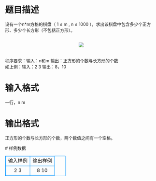 # 

 
 # 题目描述 
<p>
设有一个n*m方格的棋盘（ 1 ≤ m , n ≤ 1000 ），求出该棋盘中包含多少个正方形、多少个长方形（不包括正方形）。 <br><br><center><img src="/source/joyoi/tyvj-2331/img/aHR0cDovL3d3dy5qb3lvaS5jbi9wcm9ibGVtL3R5dmotMjMzMS9wcm9ibGVtc19pbWFnZXMvMTE5OS8xLmJtcA==.bmp"></img></center><br><br>程序要求：输入：n和m 输出：正方形的个数与长方形的个数 <br>如上例：输入：2 3 输出：8，10 </p> 

 
 # 输入格式 
<p>
一行，n m</p> 

 
 # 输出格式 
<p>
正方形的个数与长方形的个数，两个数值之间有一个空格。</p> 
# 样例数据
<style>
        table,table tr th, table tr td { border:1px solid #0094ff; }
        table { width: 200px; min-height: 25px; line-height: 25px; text-align: center; border-collapse: collapse;}   
    </style>
<table>
	<tr>
		<td>输入样例</td>
		<td>输出样例</td>
	</tr>
<tr><td>2 3</td><td>8 10</td></tr></table>
